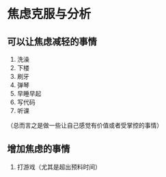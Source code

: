 # 焦虑克服与分析

## 可以让焦虑减轻的事情

1. 洗澡
2. 下楼
3. 刷牙
4. 弹琴
5. 早睡早起
6. 写代码
7. 听课

（总而言之是做一些让自己感觉有价值或者受掌控的事情）

## 增加焦虑的事情

1. 打游戏（尤其是超出预料时间）
